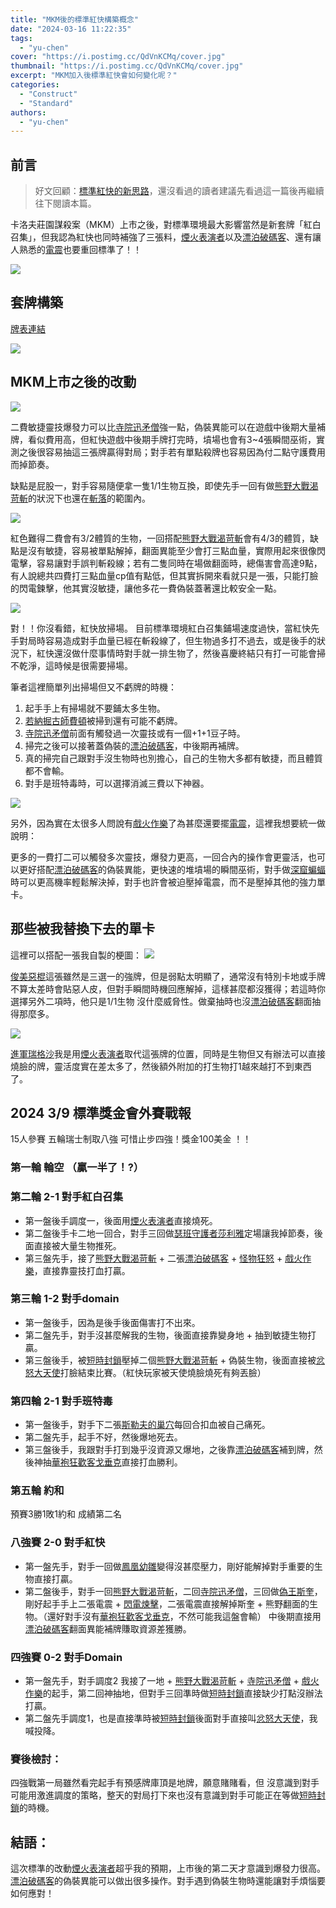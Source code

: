 ```yaml
---
title: "MKM後的標準紅快構築概念"
date: "2024-03-16 11:22:35"
tags:
  - "yu-chen"
cover: "https://i.postimg.cc/QdVnKCMq/cover.jpg"
thumbnail: "https://i.postimg.cc/QdVnKCMq/cover.jpg"
excerpt: "MKM加入後標準紅快會如何變化呢？"
categories:
  - "Construct"
  - "Standard"
authors:
  - "yu-chen"
---
```


## 前言

> 好文回顧：[標準紅快的新思路](https://guildmagesforum.tw/Standard-Mono-Red-Aggro/)，還沒看過的讀者建議先看過這一篇後再繼續往下閱讀本篇。

卡洛夫莊園謀殺案（MKM）上市之後，對標準環境最大影響當然是新套牌「紅白召集」，但我認為紅快也同時補強了三張料，[煙火表演者](https://scryfall.com/card/mkm/140/pyrotechnic-performer)以及[漂泊破碼客](https://scryfall.com/card/mkm/127/fugitive-codebreaker)、還有讓人熟悉的[電震](https://scryfall.com/card/mkm/144/shock)也要重回標準了！！

![](https://i.postimg.cc/nhf6yPDB/RDW-MKM.jpg)

## 套牌構築

[牌表連結](https://www.mtggoldfish.com/deck/6250368#paper)

![](https://i.postimg.cc/YkdZ9wYQ/RDW.png)

## MKM上市之後的改動

![](https://cards.scryfall.io/large/front/b/6/b682bf8a-06dc-4828-bc46-9e1427bf981f.jpg?1706241868)

二費敏捷靈技爆發力可以比[寺院迅矛僧](https://scryfall.com/card/bro/144/monastery-swiftspear)強一點，偽裝異能可以在遊戲中後期大量補牌，看似費用高，但紅快遊戲中後期手牌打完時，墳場也會有3~4張瞬間巫術，實測之後很容易抽這三張牌贏得對局；對手若有單點殺牌也容易因為付二點守護費用而掉節奏。

缺點是屁股一，對手容易隨便拿一隻1/1生物互換，即使先手一回有做[熊野大戰渴苛斬](https://scryfall.com/card/neo/152/kumano-faces-kakkazan-etching-of-kumano)的狀況下也還在[斬落](https://scryfall.com/card/dmu/89/cut-down)的範圍內。

![](https://cards.scryfall.io/large/front/0/f/0fa5671b-2651-4944-a50a-c768ec70229e.jpg?1706241909)

紅色難得二費會有3/2體質的生物，一回搭配[熊野大戰渴苛斬](https://scryfall.com/card/neo/152/kumano-faces-kakkazan-etching-of-kumano)會有4/3的體質，缺點是沒有敏捷，容易被單點解掉，翻面異能至少會打三點血量，實際用起來很像閃電擊，容易讓對手誤判斬殺線；若有二隻同時在場做翻面時，總傷害會高達9點，有人說總共四費打三點血量cp值有點低，但其實拆開來看就只是一張，只能打臉的閃電鍊擊，他其實沒敏捷，讓他多花一費偽裝蓋著還比較安全一點。

![](https://cards.scryfall.io/large/front/5/0/50f7666d-0d60-4fe5-b144-286d4e47b704.jpg?1674421089)

對！！你沒看錯，紅快放掃場。
目前標準環境紅白召集鋪場速度過快，當紅快先手對局時容易造成對手血量已經在斬殺線了，但生物過多打不過去，或是後手的狀況下，紅快還沒做什麼事情時對手就一排生物了，然後喜慶終結只有打一可能會掃不乾淨，這時候是很需要掃場。

筆者這裡簡單列出掃場但又不虧牌的時機：

1. 起手手上有掃場就不要鋪太多生物。
2. [若納掘古師費頓](https://scryfall.com/card/bro/135/feldon-ronom-excavator)被掃到還有可能不虧牌。
3. [寺院迅矛僧](https://scryfall.com/card/bro/144/monastery-swiftspear)前面有觸發過一次靈技或有一個+1+1豆子時。
4. 掃完之後可以接著蓋偽裝的[漂泊破碼客](https://scryfall.com/card/mkm/127/fugitive-codebreaker)，中後期再補牌。
5. 真的掃完自己跟對手沒生物時也別擔心，自己的生物大多都有敏捷，而且體質都不會輸。
6. 對手是班特毒時，可以選擇消滅三費以下神器。

![](https://i.postimg.cc/4yCXqpHB/shock.jpg)

另外，因為實在太很多人問說有[戲火作樂](https://scryfall.com/card/mid/154/play-with-fire)了為甚麼還要擺[電震](https://scryfall.com/card/mkm/144/shock)，這裡我想要統一做說明：

更多的一費打二可以觸發多次靈技，爆發力更高，一回合內的操作會更靈活，也可以更好搭配[漂泊破碼客](https://scryfall.com/card/mkm/127/fugitive-codebreaker)的偽裝異能，更快速的堆墳場的瞬間巫術，對手做[深窟蝙蝠](https://scryfall.com/card/lci/102/deep-cavern-bat)時可以更高機率輕鬆解決掉，對手也許會被迫壓掉電震，而不是壓掉其他的強力單卡。

## 那些被我替換下去的單卡

這裡可以搭配一張我自製的梗圖：
![](https://i.postimg.cc/qMbMFvBc/image.jpg)

[俊美惡棍](https://scryfall.com/card/woe/124/charming-scoundrel)這張雖然是三選一的強牌，但是弱點太明顯了，通常沒有特別卡地或手牌不算太差時會貼惡人皮，但對手瞬間時機回應解掉，這樣甚麼都沒獲得；若這時你選擇另外二項時，他只是1/1生物
沒什麼威脅性。做棄抽時也沒[漂泊破碼客](https://scryfall.com/card/mkm/127/fugitive-codebreaker)翻面抽得那麼多。

![](https://i.postimg.cc/Bb5QDsqq/Regatha.jpg)

[進軍瑞格沙](https://scryfall.com/card/mom/148/invasion-of-regatha-disciples-of-the-inferno)我是用[煙火表演者](https://scryfall.com/card/mkm/140/pyrotechnic-performer)取代這張牌的位置，同時是生物但又有辦法可以直接燒臉的牌，靈活度實在差太多了，然後額外附加的打生物打1越來越打不到東西了。

## 2024 3/9 標準獎金會外賽戰報

15人參賽 五輪瑞士制取八強
可惜止步四強！獎金100美金 ！！

### 第一輪 輪空 （贏一半了！?）

### 第二輪 2-1 對手紅白召集

- 第一盤後手調度一，後面用[煙火表演者](https://scryfall.com/card/mkm/140/pyrotechnic-performer)直接燒死。
- 第二盤後手卡二地一回合，對手三回做[瑟班守護者莎利雅](https://scryfall.com/card/vow/38/thalia-guardian-of-thraben)定場讓我掉節奏，後面直接被大量生物推死。
- 第三盤先手，接了[熊野大戰渴苛斬](https://scryfall.com/card/neo/152/kumano-faces-kakkazan-etching-of-kumano) + 二張[漂泊破碼客](https://scryfall.com/card/mkm/127/fugitive-codebreaker) + [怪物狂怒](https://scryfall.com/card/woe/142/monstrous-rage) + [戲火作樂](https://scryfall.com/card/mid/154/play-with-fire)，直接靠靈技打血打贏。

### 第三輪 1-2 對手domain

- 第一盤後手，因為是後手後面傷害打不出來。
- 第二盤先手，對手沒甚麼解我的生物，後面直接靠變身地 + 抽到敏捷生物打贏。
- 第三盤後手，被[短時封鎖](https://scryfall.com/card/dmu/36/temporary-lockdown)壓掉二個[熊野大戰渴苛斬](https://scryfall.com/card/neo/152/kumano-faces-kakkazan-etching-of-kumano) + 偽裝生物，後面直接被[忿怒大天使](https://scryfall.com/card/dmu/3/archangel-of-wrath)打臉結束比賽。（紅快玩家被天使燒臉燒死有夠丟臉）

### 第四輪 2-1 對手班特毒

- 第一盤後手，對手下二張[斯勒夫的巢穴](https://scryfall.com/card/one/34/skrelvs-hive)每回合扣血被自己痛死。
- 第二盤先手，起手不好，然後爆地死去。
- 第三盤後手，我跟對手打到幾乎沒資源又爆地，之後靠[漂泊破碼客](https://scryfall.com/card/mkm/127/fugitive-codebreaker)補到牌，然後神抽[華袍狂歡客戈垂克](https://scryfall.com/card/woe/132/goddric-cloaked-reveler)直接打血勝利。

### 第五輪 約和

預賽3勝1敗1約和 成績第二名

### 八強賽 2-0 對手紅快

- 第一盤先手，對手一回做[鳳凰幼雛](https://scryfall.com/card/dmu/140/phoenix-chick)變得沒甚麼壓力，剛好能解掉對手重要的生物直接打贏。
- 第二盤後手，對手一回[熊野大戰渴苛斬](https://scryfall.com/card/neo/152/kumano-faces-kakkazan-etching-of-kumano)，二回[寺院迅矛僧](https://scryfall.com/card/bro/144/monastery-swiftspear)，三回做[偽王斯奎](https://scryfall.com/card/dmu/146/squee-dubious-monarch)，剛好起手手上二張電震 + [閃電煉擊](https://scryfall.com/card/dmu/137/lightning-strike)，二張電震直接解掉斯奎 +
  熊野翻面的生物。（還好對手沒有[華袍狂歡客戈垂克](https://scryfall.com/card/woe/132/goddric-cloaked-reveler)，不然可能我這盤會輸）
  中後期直接用[漂泊破碼客](https://scryfall.com/card/mkm/127/fugitive-codebreaker)翻面異能補牌賺取資源差獲勝。

### 四強賽 0-2 對手Domain

- 第一盤先手，對手調度2 我接了一地 + [熊野大戰渴苛斬](https://scryfall.com/card/neo/152/kumano-faces-kakkazan-etching-of-kumano) + [寺院迅矛僧](https://scryfall.com/card/bro/144/monastery-swiftspear) + [戲火作樂](https://scryfall.com/card/mid/154/play-with-fire)的起手，第二回神抽地，但對手三回準時做[短時封鎖](https://scryfall.com/card/dmu/36/temporary-lockdown)直接缺少打點沒辦法打贏。
- 第二盤先手調度1，也是直接準時被[短時封鎖](https://scryfall.com/card/dmu/36/temporary-lockdown)後面對手直接叫[忿怒大天使](https://scryfall.com/card/dmu/3/archangel-of-wrath)，我喊投降。

### 賽後檢討：

四強戰第一局雖然看完起手有預感牌庫頂是地牌，願意賭賭看，但
沒意識到對手可能用激進調度的策略，整天的對局打下來也沒有意識到對手可能正在等做[短時封鎖](https://scryfall.com/card/dmu/36/temporary-lockdown)的時機。

## 結語：

這次標準的改動[煙火表演者](https://scryfall.com/card/mkm/140/pyrotechnic-performer)超乎我的預期，上市後的第二天才意識到爆發力很高。[漂泊破碼客](https://scryfall.com/card/mkm/127/fugitive-codebreaker)的偽裝異能可以做出很多操作。對手遇到偽裝生物時還能讓對手煩惱要如何應對！
